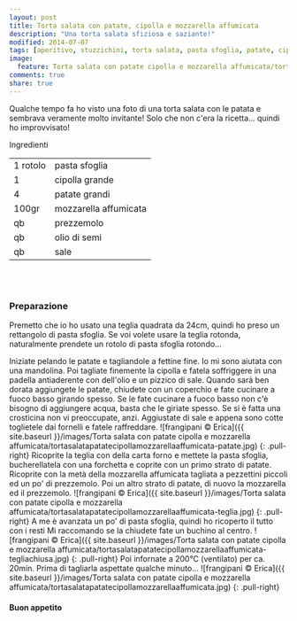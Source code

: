 ```yaml
---
layout: post
title: Torta salata con patate, cipolla e mozzarella affumicata
description: "Una torta salata sfiziosa e saziante!"
modified: 2014-07-07
tags: [aperitivo, stuzzichini, torta salata, pasta sfoglia, patate, cipolle, mozzarella, mozzarella affumicata, prezzemolo]
image:
  feature: Torta salata con patate cipolla e mozzarella affumicata/tortasalatapatatecipollamozzarellaaffumicata-header.jpg
comments: true
share: true
---
```


Qualche tempo fa ho visto una foto di una torta salata con le patata e sembrava veramente molto invitante! Solo che non c'era la ricetta... quindi ho improvvisato!


<div class="ingredients">
	<div class="ingredients-title">Ingredienti</div>
	<table>
		<tbody>
			<tr>
				<td>1 rotolo</td>
				<td>pasta sfoglia</td>
			</tr>
			<tr>
				<td>1</td>
				<td>cipolla grande</td>
			</tr>
			<tr>
				<td>4</td>
				<td>patate grandi</td>
			</tr>
			<tr>
				<td>100gr</td>
				<td>mozzarella affumicata</td>
			</tr>
			<tr>
				<td>qb</td>
				<td>prezzemolo</td>
			</tr>
			<tr>
				<td>qb</td>
				<td>olio di semi</td>
			</tr>
			<tr>
				<td>qb</td>
				<td>sale</td>
			</tr>
		</tbody>
	</table>
	<br></br>
</div>


<h3>
	<font color="grey">
		<i class="icon-cogs"></i>
	</font> Preparazione
</h3>

Premetto che io ho usato una teglia quadrata da 24cm, quindi ho preso un rettangolo di pasta sfoglia. Se voi volete usare la teglia rotonda, naturalmente prendete un rotolo di pasta sfoglia rotondo...

Iniziate pelando le patate e tagliandole a fettine fine. Io mi sono aiutata con una mandolina. Poi tagliate finemente la cipolla e fatela soffriggere in una padella antiaderente con dell'olio e un pizzico di sale. Quando sarà ben dorata aggiungete le patate, chiudete con un coperchio e fate cucinare a fuoco basso girando spesso. Se le fate cucinare a fuoco basso non c'è bisogno di aggiungere acqua, basta che le giriate spesso. Se si è fatta una crosticina non vi preoccupate, anzi. Aggiustate di sale e appena sono cotte toglietele dai fornelli e fatele raffreddare.
![frangipani © Erica]({{ site.baseurl }}/images/Torta salata con patate cipolla e mozzarella affumicata/tortasalatapatatecipollamozzarellaaffumicata-patate.jpg)
{: .pull-right}
Ricoprite la teglia con della carta forno e mettete la pasta sfoglia, bucherellatela con una forchetta e coprite con un primo strato di patate. Ricoprite con la metà della mozzarella affumicata tagliata a pezzettini piccoli ed un po' di prezzemolo. Poi un altro strato di patate, di nuovo la mozzarella ed il prezzemolo. 
![frangipani © Erica]({{ site.baseurl }}/images/Torta salata con patate cipolla e mozzarella affumicata/tortasalatapatatecipollamozzarellaaffumicata-teglia.jpg)
{: .pull-right}
A me è avanzata un po' di pasta sfoglia, quindi ho ricoperto il tutto con i resti Mi raccomando se la chiudete fate un buchino al centro.
![frangipani © Erica]({{ site.baseurl }}/images/Torta salata con patate cipolla e mozzarella affumicata/tortasalatapatatecipollamozzarellaaffumicata-tegliachiusa.jpg)
{: .pull-right}
Poi infornate a 200°C (ventilato) per ca. 20min. Prima di tagliarla aspettate qualche minuto...
![frangipani © Erica]({{ site.baseurl }}/images/Torta salata con patate cipolla e mozzarella affumicata/tortasalatapatatecipollamozzarellaaffumicata.jpg)
{: .pull-right}
 

<h4>Buon appetito
	<font color="red">
		<i class="icon-smile"></i>
	</font>
</h4>
